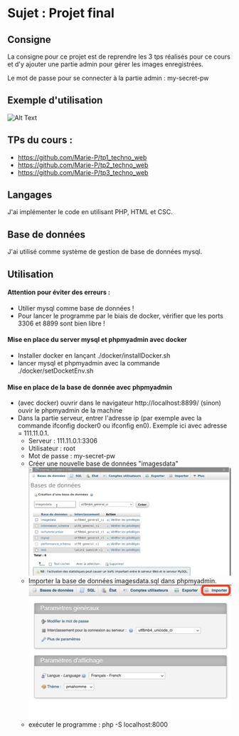 # Sujet : Projet final
## Consigne
La consigne pour ce projet est de reprendre les 3 tps réalisés pour ce cours et d'y ajouter une partie admin pour gérer les images enregistrées. 

Le mot de passe pour se connecter à la partie admin : my-secret-pw

## Exemple d'utilisation
![Alt Text](https://github.com/Marie-P/projet_techno_web/blob/master/utils/pourReadMe/demo.gif)

## TPs du cours : 
* https://github.com/Marie-P/tp1_techno_web
* https://github.com/Marie-P/tp2_techno_web
* https://github.com/Marie-P/tp3_techno_web

## Langages
J'ai implémenter le code en utilisant PHP, HTML et CSC.

## Base de données
J'ai utilisé comme système de gestion de base de données mysql.

## Utilisation
#### Attention pour éviter des erreurs :
* Utilier mysql comme base de données !
* Pour lancer le programme par le biais de docker, vérifier que les ports 3306 et 8899 sont bien libre !

#### Mise en place du server mysql et phpmyadmin avec docker
* Installer docker en lançant ./docker/installDocker.sh
* lancer mysql et phpmyadmin avec la commande ./docker/setDocketEnv.sh

#### Mise en place de la base de donnée avec phpmyadmin
* (avec docker) ouvrir dans le navigateur http://localhost:8899/ (sinon) ouvir le phpmyadmin de la machine
* Dans la partie serveur, entrer l'adresse ip (par exemple avec la commande ifconfig docker0 ou ifconfig en0). Exemple ici avec adresse = 111.11.0.1.
   * Serveur : 111.11.0.1:3306
   * Utilisateur : root
   * Mot de passe : my-secret-pw
   * Créer une nouvelle base de données "imagesdata" <img src="utils/pourReadMe/creation.png" />
   * Importer la base de données imagesdata.sql dans phpmyadmin. <img src="utils/pourReadMe/importer.png" />
   * exécuter le programme : php -S localhost:8000
